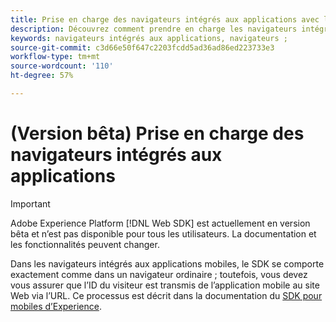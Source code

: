 ```yaml
---
title: Prise en charge des navigateurs intégrés aux applications avec le SDK Web de Adobe Experience Platform
description: Découvrez comment prendre en charge les navigateurs intégrés aux applications avec le SDK Web de Adobe Experience Platform.
keywords: navigateurs intégrés aux applications, navigateurs ;
source-git-commit: c3d66e50f647c2203fcdd5ad36ad86ed223733e3
workflow-type: tm+mt
source-wordcount: '110'
ht-degree: 57%

---
```



# (Version bêta) Prise en charge des navigateurs intégrés aux applications

>[!IMPORTANT]
>
>Adobe Experience Platform [!DNL Web SDK] est actuellement en version bêta et n’est pas disponible pour tous les utilisateurs. La documentation et les fonctionnalités peuvent changer.

Dans les navigateurs intégrés aux applications mobiles, le SDK se comporte exactement comme dans un navigateur ordinaire ; toutefois, vous devez vous assurer que l’ID du visiteur est transmis de l’application mobile au site Web via l’URL. Ce processus est décrit dans la documentation du [SDK pour mobiles d’Experience](https://experienceleague.adobe.com/docs/mobile-services/ios/sdk-reference-ios/hybrid-app.html).
